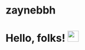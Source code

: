 # zaynebbh

# Hello, folks! <img src="https://raw.githubusercontent.com/zaynebbh/zaynebbh/master/wave.gif" width="30px">
